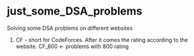 # just_some_DSA_problems
Solving some DSA problems on different websites

1. CF - short for CodeForces. After it comes the rating according to the website. CF_800 <- problems with 800 rating
